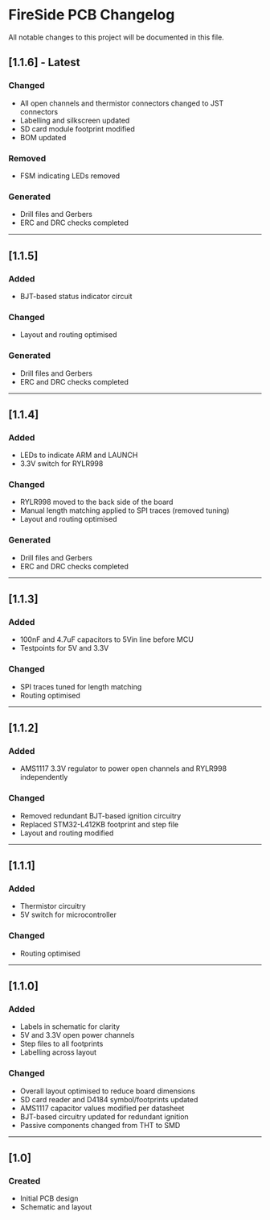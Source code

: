 # FireSide PCB Changelog

All notable changes to this project will be documented in this file.

## [1.1.6] - Latest
### Changed
- All open channels and thermistor connectors changed to JST connectors
- Labelling and silkscreen updated 
- SD card module footprint modified
- BOM updated

### Removed
- FSM indicating LEDs removed


### Generated
- Drill files and Gerbers
- ERC and DRC checks completed

---

## [1.1.5]
### Added
- BJT-based status indicator circuit

### Changed
- Layout and routing optimised

### Generated
- Drill files and Gerbers
- ERC and DRC checks completed

---

## [1.1.4]
### Added
- LEDs to indicate ARM and LAUNCH
- 3.3V switch for RYLR998

### Changed
- RYLR998 moved to the back side of the board
- Manual length matching applied to SPI traces (removed tuning)
- Layout and routing optimised

### Generated
- Drill files and Gerbers
- ERC and DRC checks completed

---

## [1.1.3]
### Added
- 100nF and 4.7uF capacitors to 5Vin line before MCU
- Testpoints for 5V and 3.3V

### Changed
- SPI traces tuned for length matching
- Routing optimised

---

## [1.1.2]
### Added
- AMS1117 3.3V regulator to power open channels and RYLR998 independently

### Changed
- Removed redundant BJT-based ignition circuitry
- Replaced STM32-L412KB footprint and step file
- Layout and routing modified

---

## [1.1.1]
### Added
- Thermistor circuitry
- 5V switch for microcontroller

### Changed
- Routing optimised

---

## [1.1.0]
### Added
- Labels in schematic for clarity
- 5V and 3.3V open power channels
- Step files to all footprints
- Labelling across layout

### Changed
- Overall layout optimised to reduce board dimensions
- SD card reader and D4184 symbol/footprints updated
- AMS1117 capacitor values modified per datasheet
- BJT-based circuitry updated for redundant ignition
- Passive components changed from THT to SMD

---

## [1.0]
### Created
- Initial PCB design
- Schematic and layout
